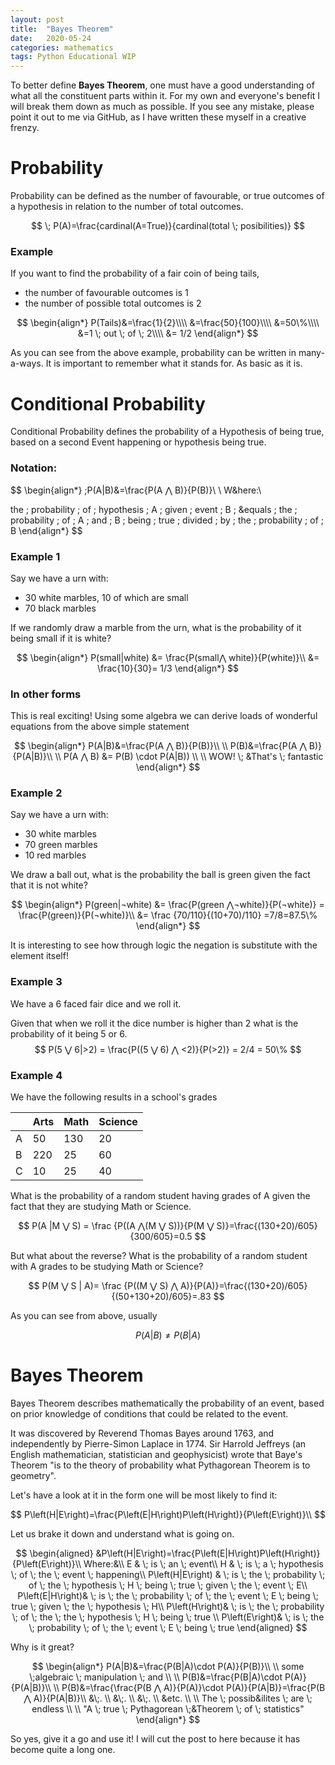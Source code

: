 ```yaml
---
layout: post
title:  "Bayes Theorem"
date:   2020-05-24 
categories: mathematics
tags: Python Educational WIP
---
```


<!--- I've added this section for Kramdown to be able to read the math-->

<script type="text/x-mathjax-config">
  MathJax.Hub.Config({
    extensions: [
      "MathMenu.js",
      "MathZoom.js",
      "AssistiveMML.js",
      "a11y/accessibility-menu.js"
    ],
    jax: ["input/TeX", "output/CommonHTML"],
    TeX: {
      extensions: [
        "AMSmath.js",
        "AMSsymbols.js",
        "noErrors.js",
        "noUndefined.js",
      ]
    }
  });
</script>

<script type="text/javascript" async
  src="https://cdnjs.cloudflare.com/ajax/libs/mathjax/2.7.5/MathJax.js?config=TeX-MML-AM_CHTML">
</script>
<!---the section ends here -->

To better define **Bayes Theorem**, one must have a good understanding of what
all the constituent parts within it. For my own and everyone's benefit I will
break them down as much as possible. If you see any mistake, please point it
out to me via GitHub, as I have written these myself in a creative frenzy. 

# Probability


Probability  can be defined as the number of favourable, or true outcomes of a hypothesis in relation to the number of total outcomes. 

$$
\; P(A)=\frac{cardinal(A=True)}{cardinal(total \; posibilities)}
$$

### Example 

If you want to find the probability of a fair coin of being tails, 

- the number of favourable outcomes is 1
- the number of possible total outcomes is 2

$$
\begin{align*}
P(Tails)&=\frac{1}{2}\\\\
&=\frac{50}{100}\\\\
&=50\%\\\\
&=1 \; out \; of \; 2\\\\
&= 1/2
\end{align*}
$$

As you can see from the above example, probability can be written in many-a-ways. It is important to remember what it stands for. As basic as it is.

# Conditional Probability

Conditional Probability defines the probability of a Hypothesis of being true, based on a second Event happening or hypothesis being true.

### Notation:

$$
\begin{align*}
\;P(A|B)&=\frac{P(A ⋀ B)}{P(B)}\\
\\
W&here:\\ 

the \; probability \; of \; hypothesis \; A \; given \; event \; B \; &equals \; the \; probability \; of \; A \; and \; B \; being \; true \; divided \; by \; the  \;  probability \; of \; B
\end{align*}
$$



### Example 1

Say we have a urn with:

- 30 white marbles, 10 of which are small
- 70 black marbles


If we randomly draw a marble from the urn, what is the probability of it  being small if it is white?

$$
\begin{align*}
P(small|white) &= \frac{P(small⋀ white)}{P(white)}\\
&= \frac{10}{30}= 1/3
\end{align*}
$$

### In other forms


This is real exciting! Using some algebra we can derive loads of wonderful equations from the above simple statement

$$
\begin{align*}
P(A|B)&=\frac{P(A ⋀ B)}{P(B)}\\ \\
P(B)&=\frac{P(A ⋀ B)}{P(A|B)}\\ \\
P(A ⋀ B) &= P(B) \cdot P(A|B))   \\ \\
WOW! \; &That's \; fantastic
\end{align*}
$$

### Example 2

Say we have a urn with:

- 30 white marbles
- 70 green marbles
- 10 red marbles


We draw a ball out, what is the probability the ball is green given the fact that it is not white?

$$
\begin{align*}
P(green|¬white) &= \frac{P(green ⋀¬white)}{P(¬white)} =  \frac{P(green)}{P(¬white)}\\
&= \frac {70/110}{(10+70)/110} =7/8=87.5\%
\end{align*}
$$

It is interesting to see how through logic the negation is substitute with the element itself!


### Example 3

We have a 6 faced fair dice and we roll it.  

Given that when we roll it the dice number is higher than 2 what is the probability of it being 5 or 6. 
$$
P(5 ⋁ 6|>2) = \frac{P((5 ⋁ 6) ⋀ <2)}{P(>2)} = 2/4 = 50\%
$$

### Example 4

We have the following results in a school's grades

|    |  Arts | Math | Science |
|----|-------|------|---------|
| A  | 50    | 130  | 20      |
| B  | 220   | 25   | 60      |
| C  | 10    | 25   | 40      |


What is the probability of a random student having  grades of A  given the fact that they are  studying Math or Science.

$$
P(A |M ⋁ S) = \frac {P((A ⋀(M ⋁ S))}{P(M ⋁ S)}=\frac{(130+20)/605}{300/605}=0.5
$$

But what about the reverse? What is the probability of  a random student with A grades to be studying Math or Science?

$$
P(M ⋁ S | A)= \frac {P((M ⋁ S) ⋀ A)}{P(A)}=\frac{(130+20)/605}{(50+130+20)/605}=.83
$$

As you can see from above, usually 

$$
P(A|B) \neq P(B|A)
$$


# Bayes Theorem

Bayes Theorem describes mathematically the probability of an event, based on
prior knowledge of conditions that could be related to the event.

It was discovered by Reverend Thomas Bayes around 1763, and independently by
Pierre-Simon Laplace in 1774.  Sir Harrold Jeffreys (an English mathematician,
statistician and geophysicist) wrote that Baye's Theorem "is to the theory of
probability what Pythagorean Theorem is to geometry".

 

Let's have a look at it in the form one will be most likely to find it:

$$
P\left(H|E\right)=\frac{P\left(E|H\right)P\left(H\right)}{P\left(E\right)}\\
$$



Let us brake it down and understand what is going on. 

$$
\begin{aligned}
                &P\left(H|E\right)=\frac{P\left(E|H\right)P\left(H\right)}{P\left(E\right)}\\
                Where:&\\
                E & \; is \; an \; event\\
                H & \; is \; a \; hypothesis \; of \; the \; event \; happening\\                
                P\left(H|E\right) & \; is \; the \; probability \; of \; the \; hypothesis \; H \; being \; true \; given \; the \; event \; E\\
                P\left(E|H\right)& \; is \; the \; probability \; of \; the \; event \; E \; being \; true \; given \; the \; hypothesis \; H\\       
                P\left(H\right)& \; is \; the \; probability \; of \; the \; the \; hypothesis \; H \; being \; true \\  
                P\left(E\right)& \; is \; the \; probability \; of \; the \; event \; E \; being \; true
            \end{aligned}
$$

Why is it great?

$$
\begin{align*}
P(A|B)&=\frac{P(B|A)\cdot P(A)}{P(B)}\\ \\
some \;algebraic \; manipulation \; and \\ \\
P(B)&=\frac{P(B|A)\cdot P(A)}{P(A|B)}\\ \\
P(B)&=\frac{\frac{P(B ⋀ A)}{P(A)}\cdot P(A)}{P(A|B)}=\frac{P(B ⋀ A)}{P(A|B)}\\
&\;. \\
&\;. \\
&\;. \\ 
&etc. \\ \\
The \; possib&ilites \; are \; endless \\ \\
"A \; true \; Pythagorean \;&Theorem \; of \; statistics"
\end{align*}
$$



So yes, give it a go and use it! I will cut the post to here because it has become quite a long one.

